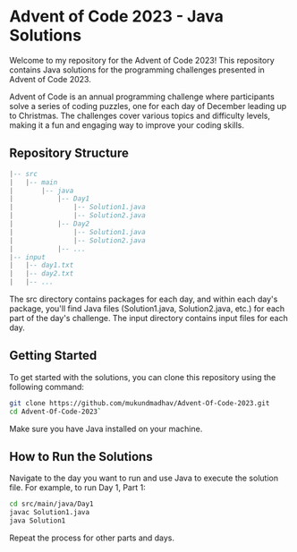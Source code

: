 # Advent of Code 2023 - Java Solutions


Welcome to my repository for the Advent of Code 2023! This repository contains Java solutions for the programming challenges presented in Advent of Code 2023.


Advent of Code is an annual programming challenge where participants solve a series of coding puzzles, one for each day of December leading up to Christmas. The challenges cover various topics and difficulty levels, making it a fun and engaging way to improve your coding skills.

## Repository Structure

```lua
|-- src
|   |-- main
|       |-- java
|           |-- Day1
|               |-- Solution1.java
|               |-- Solution2.java
|           |-- Day2
|               |-- Solution1.java
|               |-- Solution2.java
|           |-- ...
|-- input
|   |-- day1.txt
|   |-- day2.txt
|   |-- ...
```

The src directory contains packages for each day, and within each day's package, you'll find Java files (Solution1.java, Solution2.java, etc.) for each part of the day's challenge. The input directory contains input files for each day.

## Getting Started

To get started with the solutions, you can clone this repository using the following command:

```bash
git clone https://github.com/mukundmadhav/Advent-Of-Code-2023.git
cd Advent-Of-Code-2023`
```

Make sure you have Java installed on your machine.

## How to Run the Solutions

Navigate to the day you want to run and use Java to execute the solution file. For example, to run Day 1, Part 1:

```bash
cd src/main/java/Day1
javac Solution1.java
java Solution1
```

Repeat the process for other parts and days.
